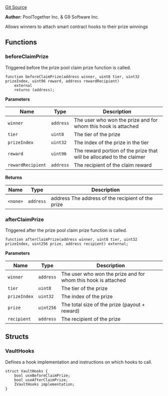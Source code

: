 [Git Source](https://github.com/GenerationSoftware/pt-v5-vault/blob/20fa85c88da69db10b7e4f1a2b1d9cc5b6bca536/src/interfaces/IVaultHooks.sol)

**Author:**
PoolTogether Inc. & G9 Software Inc.

Allows winners to attach smart contract hooks to their prize winnings


## Functions
### beforeClaimPrize

Triggered before the prize pool claim prize function is called.


```solidity
function beforeClaimPrize(address winner, uint8 tier, uint32 prizeIndex, uint96 reward, address rewardRecipient)
    external
    returns (address);
```
**Parameters**

|Name|Type|Description|
|----|----|-----------|
|`winner`|`address`|The user who won the prize and for whom this hook is attached|
|`tier`|`uint8`|The tier of the prize|
|`prizeIndex`|`uint32`|The index of the prize in the tier|
|`reward`|`uint96`|The reward portion of the prize that will be allocated to the claimer|
|`rewardRecipient`|`address`|The recipient of the claim reward|

**Returns**

|Name|Type|Description|
|----|----|-----------|
|`<none>`|`address`|address The address of the recipient of the prize|


### afterClaimPrize

Triggered after the prize pool claim prize function is called.


```solidity
function afterClaimPrize(address winner, uint8 tier, uint32 prizeIndex, uint256 prize, address recipient) external;
```
**Parameters**

|Name|Type|Description|
|----|----|-----------|
|`winner`|`address`|The user who won the prize and for whom this hook is attached|
|`tier`|`uint8`|The tier of the prize|
|`prizeIndex`|`uint32`|The index of the prize|
|`prize`|`uint256`|The total size of the prize (payout + reward)|
|`recipient`|`address`|The recipient of the prize|


## Structs

### VaultHooks

Defines a hook implementation and instructions on which hooks to call.

```solidity
struct VaultHooks {
    bool useBeforeClaimPrize;
    bool useAfterClaimPrize;
    IVaultHooks implementation;
}
```